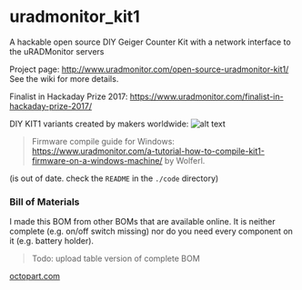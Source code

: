 # uradmonitor_kit1
A hackable open source DIY Geiger Counter Kit 
with a network interface to the uRADMonitor servers

Project page: http://www.uradmonitor.com/open-source-uradmonitor-kit1/
See the wiki for more details.

Finalist in Hackaday Prize 2017: https://www.uradmonitor.com/finalist-in-hackaday-prize-2017/

DIY KIT1 variants created by makers worldwide:
![alt text](https://www.pocketmagic.net/wp-content/uploads/2017/07/uradmonitor_kit1_iterations_diy.jpg)

> Firmware compile guide for Windows: https://www.uradmonitor.com/a-tutorial-how-to-compile-kit1-firmware-on-a-windows-machine/ by Wolferl.

(is out of date. check the `README` in the `./code` directory)

### Bill of Materials

I made this BOM from other BOMs that are available online.
It is neither complete (e.g. on/off switch missing) nor do you need every component on it (e.g. battery holder).

> Todo: upload table version of complete BOM

[octopart.com](https://octopart.com/bom-tool/xPA7yJNx)








